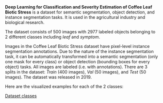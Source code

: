**Deep Learning for Classification and Severity Estimation of Coffee Leaf Biotic Stress** is a dataset for semantic segmentation, object detection, and instance segmentation tasks. It is used in the agricultural industry and biological research. 

The dataset consists of 500 images with 2977 labeled objects belonging to 2 different classes including *leaf* and *symptom*.

Images in the Coffee Leaf Biotic Stress dataset have pixel-level instance segmentation annotations. Due to the nature of the instance segmentation task, it can be automatically transformed into a semantic segmentation (only one mask for every class) or object detection (bounding boxes for every object) tasks. All images are labeled (i.e. with annotations). There are 3 splits in the dataset: *Train* (400 images), *Val* (50 images), and *Test* (50 images). The dataset was released in 2019.

Here are the visualized examples for each of the 2 classes:

[Dataset classes](https://github.com/dataset-ninja/coffee-leaf-biotic-stress/raw/main/visualizations/classes_preview.webm)
